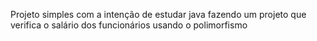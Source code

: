 Projeto simples com a intenção de estudar java fazendo um projeto que verifica o salário dos funcionários usando o polimorfismo
